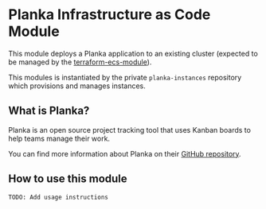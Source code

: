 # Planka Infrastructure as Code Module

This module deploys a Planka application to an existing cluster (expected to be managed by the [terraform-ecs-module](https://github.com/govuk-digital-backbone/terraform-ecs-module)).

This modules is instantiated by the private `planka-instances` repository which provisions and manages instances.

## What is Planka?

Planka is an open source project tracking tool that uses Kanban boards to help teams manage their work.

You can find more information about Planka on their [GitHub repository](https://github.com/plankanban/planka).

## How to use this module

`TODO: Add usage instructions`
